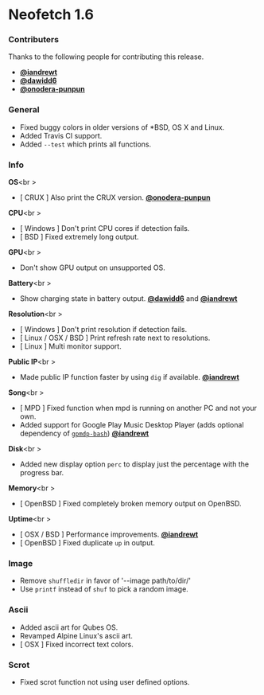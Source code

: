 # Neofetch 1.6


### Contributers

Thanks to the following people for contributing this release.

- **[@iandrewt](https://github.com/iandrewt)**
- **[@dawidd6](https://github.com/dawidd6)**
- **[@onodera-punpun](https://github.com/onodera-punpun)**

### General

- Fixed buggy colors in older versions of \*BSD, OS X and Linux.
- Added Travis CI support.
- Added `--test` which prints all functions.

### Info

**OS**<br \>
- [ CRUX ] Also print the CRUX version. **[@onodera-punpun](https://github.com/onodera-punpun)**

**CPU**<br \>
- [ Windows ] Don't print CPU cores if detection fails.
- [ BSD ] Fixed extremely long output.

**GPU**<br \>
- Don't show GPU output on unsupported OS.

**Battery**<br \>
- Show charging state in battery output. **[@dawidd6](https://github.com/dawidd6)** and **[@iandrewt](https://github.com/iandrewt)**

**Resolution**<br \>
- [ Windows ] Don't print resolution if detection fails.
- [ Linux / OSX / BSD ] Print refresh rate next to resolutions.
- [ Linux ] Multi monitor support.

**Public IP**<br \>
- Made public IP function faster by using `dig` if available. **[@iandrewt](https://github.com/iandrewt)**

**Song**<br \>
- [ MPD ] Fixed function when mpd is running on another PC and not your own.
- Added support for Google Play Music Desktop Player (adds optional dependency of [`gpmdp-bash`](https://github.com/iandrewt/gpmdp-bash)) **[@iandrewt](https://github.com/iandrewt)**

**Disk**<br \>
- Added new display option `perc` to display just the percentage with the progress bar.

**Memory**<br \>
- [ OpenBSD ] Fixed completely broken memory output on OpenBSD.

**Uptime**<br \>
- [ OSX / BSD ] Performance improvements. **[@iandrewt](https://github.com/iandrewt)**
- [ OpenBSD ] Fixed duplicate `up` in output.


### Image

- Remove `shuffledir` in favor of '--image path/to/dir/'
- Use `printf` instead of `shuf` to pick a random image.


### Ascii

- Added ascii art for Qubes OS.
- Revamped Alpine Linux's ascii art.
- [ OSX ] Fixed incorrect text colors.


### Scrot
- Fixed scrot function not using user defined options.
